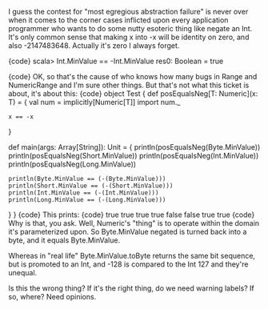 I guess the contest for "most egregious abstraction failure" is never over when it comes to the corner cases inflicted upon every application programmer who wants to do some nutty esoteric thing like negate an Int.  It's only common sense that making x into -x will be identity on zero, and also -2147483648.  Actually it's zero I always forget.

{code}
scala> Int.MinValue == -Int.MinValue
res0: Boolean = true

{code}
OK, so that's the cause of who knows how many bugs in Range and NumericRange and I'm sure other things.  But that's not what this ticket is about, it's about this:
{code}
object Test {
  def posEqualsNeg[T: Numeric](x: T) = {
    val num = implicitly[Numeric[T]]
    import num._
    
    x == -x
  }
  
  def main(args: Array[String]): Unit = {
    println(posEqualsNeg(Byte.MinValue))
    println(posEqualsNeg(Short.MinValue))
    println(posEqualsNeg(Int.MinValue))
    println(posEqualsNeg(Long.MinValue))
    
    println(Byte.MinValue == (-(Byte.MinValue)))
    println(Short.MinValue == (-(Short.MinValue)))
    println(Int.MinValue == (-(Int.MinValue)))
    println(Long.MinValue == (-(Long.MinValue)))
  }
}
{code}
This prints:
{code}
true
true
true
true
false
false
true
true
{code}
Why is that, you ask.  Well, Numeric's "thing" is to operate within the domain it's parameterized upon.  So Byte.MinValue negated is turned back into a byte, and it equals Byte.MinValue.

Whereas in "real life" Byte.MinValue.toByte returns the same bit sequence, but is promoted to an Int, and -128 is compared to the Int 127 and they're unequal.

Is this the wrong thing? If it's the right thing, do we need warning labels? If so, where? Need opinions.
